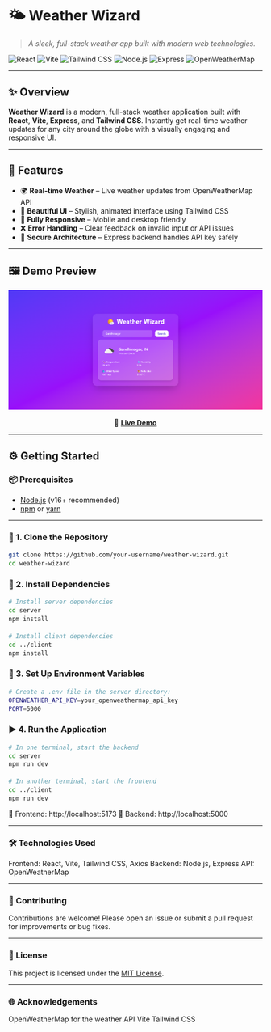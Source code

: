 # 🌤️ Weather Wizard  
> _A sleek, full-stack weather app built with modern web technologies._

![React](https://img.shields.io/badge/Frontend-React-61DAFB?style=for-the-badge&logo=react&logoColor=white)
![Vite](https://img.shields.io/badge/Bundler-Vite-646CFF?style=for-the-badge&logo=vite&logoColor=white)
![Tailwind CSS](https://img.shields.io/badge/Styling-TailwindCSS-38B2AC?style=for-the-badge&logo=tailwind-css&logoColor=white)
![Node.js](https://img.shields.io/badge/Backend-Node.js-339933?style=for-the-badge&logo=node.js&logoColor=white)
![Express](https://img.shields.io/badge/Server-Express-000000?style=for-the-badge&logo=express&logoColor=white)
![OpenWeatherMap](https://img.shields.io/badge/API-OpenWeatherMap-FF6600?style=for-the-badge&logo=OpenWeatherMap&logoColor=white)

---

## ✨ Overview

**Weather Wizard** is a modern, full-stack weather application built with **React**, **Vite**, **Express**, and **Tailwind CSS**. Instantly get real-time weather updates for any city around the globe with a visually engaging and responsive UI.

---

## 🚀 Features

- 🌍 **Real-time Weather** – Live weather updates from OpenWeatherMap API  
- 🧩 **Beautiful UI** – Stylish, animated interface using Tailwind CSS  
- 📱 **Fully Responsive** – Mobile and desktop friendly  
- ❌ **Error Handling** – Clear feedback on invalid input or API issues  
- 🔐 **Secure Architecture** – Express backend handles API key safely  

---

## 🖼️ Demo Preview

<p align="center">
  <img src="client/public/ss.png" alt="Weather Wizard Screenshot" width="600" />
</p>

<p align="center">
  🔗 <a href="https://weather-app-nu-five-80.vercel.app/" target="_blank"><strong>Live Demo</strong></a>
</p>

---


## ⚙️ **Getting Started**

### 📦 Prerequisites

- [Node.js](https://nodejs.org/) (v16+ recommended)  
- [npm](https://www.npmjs.com/) or [yarn](https://yarnpkg.com/)

---

### 🔧 1. Clone the Repository

```bash
git clone https://github.com/your-username/weather-wizard.git
cd weather-wizard
```
### 📁 2. Install Dependencies

```bash
# Install server dependencies
cd server
npm install

# Install client dependencies
cd ../client
npm install
```

### 🔑 3. Set Up Environment Variables

```bash
# Create a .env file in the server directory:
OPENWEATHER_API_KEY=your_openweathermap_api_key
PORT=5000
```

### ▶️ 4. Run the Application

```bash
# In one terminal, start the backend
cd server
npm run dev

# In another terminal, start the frontend
cd ../client
npm run dev
```
🔗 Frontend: http://localhost:5173
🔗 Backend: http://localhost:5000

---

### 🛠️ Technologies Used
Frontend: React, Vite, Tailwind CSS, Axios
Backend: Node.js, Express
API: OpenWeatherMap

---

### 🤝 Contributing
Contributions are welcome! Please open an issue or submit a pull request for improvements or bug fixes.

---

### 📄 License

This project is licensed under the [MIT License](./LICENSE).

---

### 🌐 Acknowledgements
OpenWeatherMap for the weather API
Vite
Tailwind CSS
